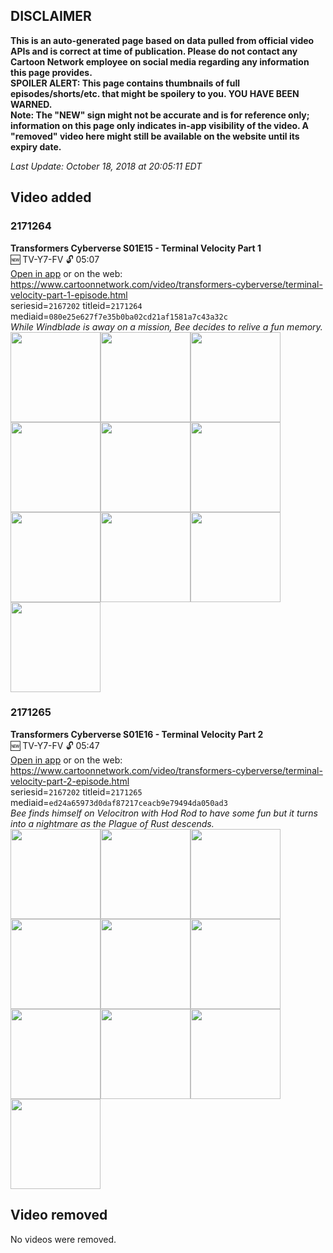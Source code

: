 ## DISCLAIMER
**This is an auto-generated page based on data pulled from official video APIs and is correct at time of publication. Please do not contact any Cartoon Network employee on social media regarding any information this page provides.**  
**SPOILER ALERT: This page contains thumbnails of full episodes/shorts/etc. that might be spoilery to you. YOU HAVE BEEN WARNED.**  
**Note: The "NEW" sign might not be accurate and is for reference only; information on this page only indicates in-app visibility of the video. A "removed" video here might still be available on the website until its expiry date.**  

_Last Update: October 18, 2018 at 20:05:11 EDT_
## Video added
### 2171264
**Transformers Cyberverse S01E15 - Terminal Velocity Part 1**  
🆕 TV-Y7-FV 🔓 05:07  
[Open in app](https://tinyurl.com/ycabuyyq) or on the web: https://www.cartoonnetwork.com/video/transformers-cyberverse/terminal-velocity-part-1-episode.html  
seriesid=`2167202` titleid=`2171264` mediaid=`080e25e627f7e35b0ba02cd21af1581a7c43a32c`  
_While Windblade is away on a mission, Bee decides to relive a fun memory._  
<a href="https://s3.amazonaws.com/cn-orchestrator/2171264_001_1280x720.jpg"><img src="https://s3.amazonaws.com/cn-orchestrator/2171264_001_640x360.jpg" height="144px" /></a><a href="https://s3.amazonaws.com/cn-orchestrator/2171264_002_1280x720.jpg"><img src="https://s3.amazonaws.com/cn-orchestrator/2171264_002_640x360.jpg" height="144px" /></a><a href="https://s3.amazonaws.com/cn-orchestrator/2171264_003_1280x720.jpg"><img src="https://s3.amazonaws.com/cn-orchestrator/2171264_003_640x360.jpg" height="144px" /></a><a href="https://s3.amazonaws.com/cn-orchestrator/2171264_004_1280x720.jpg"><img src="https://s3.amazonaws.com/cn-orchestrator/2171264_004_640x360.jpg" height="144px" /></a><a href="https://s3.amazonaws.com/cn-orchestrator/2171264_005_1280x720.jpg"><img src="https://s3.amazonaws.com/cn-orchestrator/2171264_005_640x360.jpg" height="144px" /></a><a href="https://s3.amazonaws.com/cn-orchestrator/2171264_006_1280x720.jpg"><img src="https://s3.amazonaws.com/cn-orchestrator/2171264_006_640x360.jpg" height="144px" /></a><a href="https://s3.amazonaws.com/cn-orchestrator/2171264_007_1280x720.jpg"><img src="https://s3.amazonaws.com/cn-orchestrator/2171264_007_640x360.jpg" height="144px" /></a><a href="https://s3.amazonaws.com/cn-orchestrator/2171264_008_1280x720.jpg"><img src="https://s3.amazonaws.com/cn-orchestrator/2171264_008_640x360.jpg" height="144px" /></a><a href="https://s3.amazonaws.com/cn-orchestrator/2171264_009_1280x720.jpg"><img src="https://s3.amazonaws.com/cn-orchestrator/2171264_009_640x360.jpg" height="144px" /></a><a href="https://s3.amazonaws.com/cn-orchestrator/2171264_010_1280x720.jpg"><img src="https://s3.amazonaws.com/cn-orchestrator/2171264_010_640x360.jpg" height="144px" /></a>
### 2171265
**Transformers Cyberverse S01E16 - Terminal Velocity Part 2**  
🆕 TV-Y7-FV 🔓 05:47  
[Open in app](https://tinyurl.com/ycoutvk9) or on the web: https://www.cartoonnetwork.com/video/transformers-cyberverse/terminal-velocity-part-2-episode.html  
seriesid=`2167202` titleid=`2171265` mediaid=`ed24a65973d0daf87217ceacb9e79494da050ad3`  
_Bee finds himself on Velocitron with Hod Rod to have some fun but it turns into a nightmare as the Plague of Rust descends._  
<a href="https://s3.amazonaws.com/cn-orchestrator/2171265_001_1280x720.jpg"><img src="https://s3.amazonaws.com/cn-orchestrator/2171265_001_640x360.jpg" height="144px" /></a><a href="https://s3.amazonaws.com/cn-orchestrator/2171265_002_1280x720.jpg"><img src="https://s3.amazonaws.com/cn-orchestrator/2171265_002_640x360.jpg" height="144px" /></a><a href="https://s3.amazonaws.com/cn-orchestrator/2171265_003_1280x720.jpg"><img src="https://s3.amazonaws.com/cn-orchestrator/2171265_003_640x360.jpg" height="144px" /></a><a href="https://s3.amazonaws.com/cn-orchestrator/2171265_004_1280x720.jpg"><img src="https://s3.amazonaws.com/cn-orchestrator/2171265_004_640x360.jpg" height="144px" /></a><a href="https://s3.amazonaws.com/cn-orchestrator/2171265_005_1280x720.jpg"><img src="https://s3.amazonaws.com/cn-orchestrator/2171265_005_640x360.jpg" height="144px" /></a><a href="https://s3.amazonaws.com/cn-orchestrator/2171265_006_1280x720.jpg"><img src="https://s3.amazonaws.com/cn-orchestrator/2171265_006_640x360.jpg" height="144px" /></a><a href="https://s3.amazonaws.com/cn-orchestrator/2171265_007_1280x720.jpg"><img src="https://s3.amazonaws.com/cn-orchestrator/2171265_007_640x360.jpg" height="144px" /></a><a href="https://s3.amazonaws.com/cn-orchestrator/2171265_008_1280x720.jpg"><img src="https://s3.amazonaws.com/cn-orchestrator/2171265_008_640x360.jpg" height="144px" /></a><a href="https://s3.amazonaws.com/cn-orchestrator/2171265_009_1280x720.jpg"><img src="https://s3.amazonaws.com/cn-orchestrator/2171265_009_640x360.jpg" height="144px" /></a><a href="https://s3.amazonaws.com/cn-orchestrator/2171265_010_1280x720.jpg"><img src="https://s3.amazonaws.com/cn-orchestrator/2171265_010_640x360.jpg" height="144px" /></a>
## Video removed
No videos were removed.
